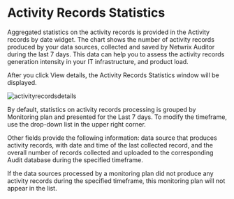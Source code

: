 # Activity Records Statistics

Aggregated statistics on the activity records is provided in the Activity records by date widget.
The chart shows the number of activity records produced by your data sources, collected and saved by
Netwrix Auditor during the last 7 days. This data can help you to assess the activity records
generation intensity in your IT infrastructure, and product load.

After you click View details, the Activity Records Statistics window will be displayed.

![activityrecordsdetails](/img/versioned_docs/auditor_10.6/auditor/admin/healthstatus/dashboard/activityrecordsdetails.webp)

By default, statistics on activity records processing is grouped by Monitoring plan and presented
for the Last 7 days. To modify the timeframe, use the drop-down list in the upper right corner.

Other fields provide the following information: data source that produces activity records, with
date and time of the last collected record, and the overall number of records collected and uploaded
to the corresponding Audit database during the specified timeframe.

If the data sources processed by a monitoring plan did not produce any activity records during the
specified timeframe, this monitoring plan will not appear in the list.
